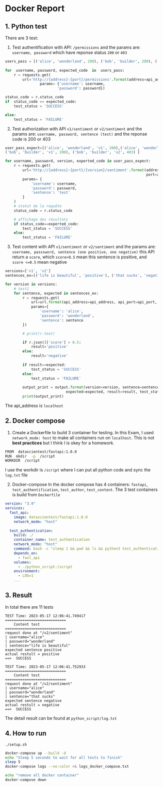 # Docker Report
## 1. Python test
There are 3 test: 

 1. Test authentification with API: `/permissions` and the params are: `username, password` which have reponse status `200` or `403`
```python
users_pass = [('alice', 'wonderland', 200), ('bob', 'builder', 200), ('clementine', 'mandarine', 403)]
    
for  username, password, expected_code  in  users_pass:
    r = requests.get(
        url='http://{address}:{port}/permissions'.format(address=api_address, port=api_port),
                params= {'username': username,
                        'password': password})

status_code = r.status_code
if  status_code == expected_code:
    test_status = 'SUCCESS'

else:
    test_status = 'FAILURE'
```
 2. Test authorization with API `v1/sentiment` or `v2/sentiment` and the params are: `username, password, sentence (test)` and the reponse code is 200 or 403

```python
user_pass_expect=[('alice', 'wonderland', 'v1', 200),('alice', 'wonderland', 'v2', 200),
('bob', 'builder', 'v1', 200), ('bob', 'builder', 'v2', 403) ]

for username, password, version, experted_code in user_pass_expect:
    r = requests.get(
        url='http://{address}:{port}/{version}/sentiment'.format(address=api_address, 
                                                                 port=api_port, version=version),
        params= {
            'username': username,
            'password': password,
            'sentence': 'test'
        }
    )
    # statut de la requête
    status_code = r.status_code

    # affichage des résultats
    if status_code==experted_code:
        test_status = 'SUCCESS'
    else:
        test_status = 'FAILURE'
```
 3. Test content with API `v1/sentiment` or `v2/sentiment` and the params are: `username, passsword, sentence (one positive, one negative)` this API return a `score`, which `score>0.5` mean this sentence is positive, and `score <=0.5` mean negative

```python
versions=['v1', 'v2']
sentences_ex=[('life is beautiful', 'positive'), ('that sucks', 'negative')]

for version in versions:
    # test1
    for sentence, expected in sentences_ex:
        r = requests.get(
            url=url.format(api_address=api_address, api_port=api_port, version=version), 
            params={
                'username': 'alice',
                'password': 'wonderland',
                'sentence': sentence
        })

        # print(r.text)

        if r.json()['score'] > 0.5:
            result='positive'
        else:
            result='negative'
        
        if result==expected:
            test_status = 'SUCCESS'
        else:
            test_status = 'FAILURE'
        
        output_print = output.format(version=version, sentence=sentence, 
                            expected=expected, result=result, test_status=test_status)
        print(output_print)
```

The api_address is `localhost`

## 2. Docker compose
1. Create a Dockerfile to build 3 container for testing. In this Exam, I used `network_mode: host` to make all containers run on `localhost`. This is not **best practices** but I think I is okey for a homework.

```bash
FROM  datascientest/fastapi:1.0.0
RUN  mkdir  -p  /script
WORKDIR  /script
```
I use the workdir is `/script` where I can put all python code and sync the `log.txt` file

2. Docker-compose
In the docker compose has 4 containers: `fastapi`, `test_authentification`, `test_author`,  `test_content`. The 3 test containers is build from `Dockerfile` 

```yml
version: "3.9"
services:
  fast_api:
    image: datascientest/fastapi:1.0.0
    network_mode: "host"
    
  test_authentication:
    build: ./
    container_name: test_authentication
    network_mode: "host"
    command: bash -c "sleep 1 && pwd && ls && python3 test_authentication.py"
    depends_on:
      - fast_api
    volumes:
      - ./python_script:/script
    environment:
      - LOG=1
    ...
```
## 3. Result
In total there are 11 tests

```
TEST Time: 2023-05-17 12:06:41.749417
============================
    Content test
============================
request done at "/v2/sentiment"
| username="alice"
| password="wonderland"
| sentence="life is beautiful"
expected sentence positive
actual restult = positive
==>  SUCCESS

TEST Time: 2023-05-17 12:06:41.752933
============================
    Content test
============================
request done at "/v2/sentiment"
| username="alice"
| password="wonderland"
| sentence="that sucks"
expected sentence negative
actual restult = negative
==>  SUCCESS
```
The detail result can be found at `python_script/log.txt`

## 4. How to run
`./setup.sh`

```bash
docker-compose up --build -d
echo "Sleep 5 seconds to wait for all tests to finish"
sleep 5
docker-compose logs --no-color >& logs_docker_compose.txt

echo "remove all docker container"
docker-compose down
```